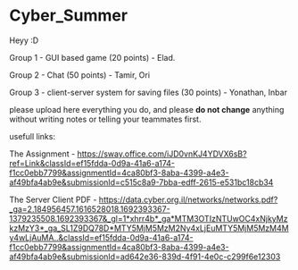 # Cyber_Summer
Heyy :D

Group 1 - GUI based game (20 points) - Elad.

Group 2 - Chat (50 points) - Tamir, Ori

Group 3 - client-server system for saving files (30 points) - Yonathan, Inbar

please upload here everything you do, and please **do not change** anything without writing notes or telling your teammates first. 

usefull links:

The Assignment - https://sway.office.com/iJD0vnKJ4YDVX6sB?ref=Link&classId=ef15fdda-0d9a-41a6-a174-f1cc0ebb7799&assignmentId=4ca80bf3-8aba-4399-a4e3-af49bfa4ab9e&submissionId=c515c8a9-7bba-edff-2615-e531bc18cb34

The Server Client PDF - https://data.cyber.org.il/networks/networks.pdf?_ga=2.184956457.1616528018.1692393367-1379235508.1692393367&_gl=1*xhrr4b*_ga*MTM3OTIzNTUwOC4xNjkyMzkzMzY3*_ga_SL1Z9DQ78D*MTY5MjM5MzM2Ny4xLjEuMTY5MjM5MzM4My4wLjAuMA..&classId=ef15fdda-0d9a-41a6-a174-f1cc0ebb7799&assignmentId=4ca80bf3-8aba-4399-a4e3-af49bfa4ab9e&submissionId=ad642e36-839d-4f91-4e0c-c299f6e12303

